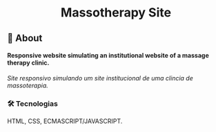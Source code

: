 <h1 align="center"> Massotherapy Site </h1> 

## :small_blue_diamond: About 
<h4> Responsive website simulating an institutional website of a massage therapy clinic. </h4>
<i> Site responsivo simulando um site institucional de uma clincia de massoterapia. </i>

### 🛠️ Tecnologias
HTML, CSS, ECMASCRIPT/JAVASCRIPT.
